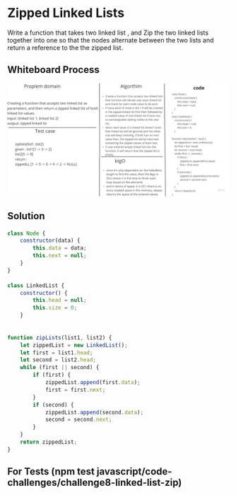 # Zipped Linked Lists 

Write a function  that takes two linked list , and Zip the two linked lists together into one so that the nodes alternate between the two lists and return a reference to the the zipped list.

## Whiteboard Process

![Linked list white board](./white-bord.jpg)

## Solution

``` javascript
class Node {
    constructor(data) {
        this.data = data;
        this.next = null;
    }
}

class LinkedList {
    constructor() {
        this.head = null;
        this.size = 0;
    }


function zipLists(list1, list2) {
    let zippedList = new LinkedList();
    let first = list1.head;
    let second = list2.head;
    while (first || second) {
        if (first) {
            zippedList.append(first.data);
            first = first.next;
        }
        if (second) {
            zippedList.append(second.data);
            second = second.next;
        }
    }
    return zippedList;
}


```

## For Tests (npm test javascript/code-challenges/challenge8-linked-list-zip)
